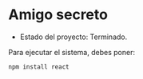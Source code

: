 <h1>Amigo secreto</h1>

- Estado del proyecto: Terminado.

Para ejecutar el sistema, debes poner:

```npm install react```
